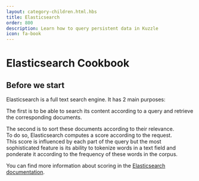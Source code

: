 ```yaml
---
layout: category-children.html.hbs
title: Elasticsearch
order: 800
description: Learn how to query persistent data in Kuzzle
icon: fa-book
---
```


# Elasticsearch Cookbook

## Before we start

Elasticsearch is a full text search engine. It has 2 main purposes:

The first is to be able to search its content according to a query and retrieve the corresponding documents.

The second is to sort these documents according to their relevance.  
To do so, Elasticsearch computes a score according to the request.  
This score is influenced by each part of the query but the most sophisticated feature is its ability to tokenize words in a text field and ponderate it according to the frequency of these words in the corpus.  

You can find more information about scoring in the [Elasticsearch documentation](https://www.elastic.co/guide/en/elasticsearch/guide/2.x/scoring-theory.html).
